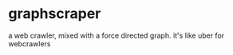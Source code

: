 graphscraper
============

a web crawler, mixed with a force directed graph. it's like uber for webcrawlers
